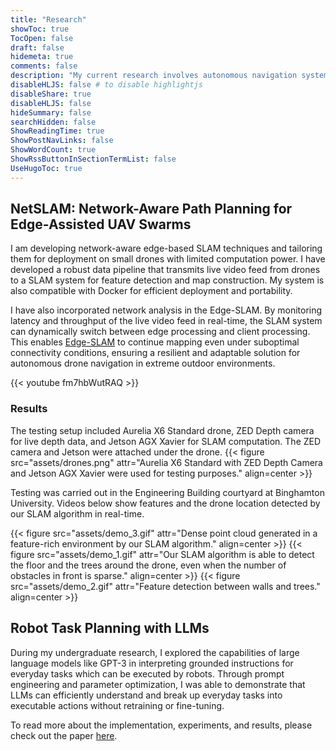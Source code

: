 ```yaml
---
title: "Research"
showToc: true
TocOpen: false
draft: false
hidemeta: true
comments: false
description: "My current research involves autonomous navigation systems for UAVs and drones, utilizing ROS, OpenCV, and CUDA. In the past, I have also explored intelligent task planning through large language models."
disableHLJS: false # to disable highlightjs
disableShare: true
disableHLJS: false
hideSummary: false
searchHidden: false
ShowReadingTime: true
ShowPostNavLinks: false
ShowWordCount: true
ShowRssButtonInSectionTermList: false
UseHugoToc: true
---
```

## NetSLAM: Network-Aware Path Planning for Edge-Assisted UAV Swarms
I am developing network-aware edge-based SLAM techniques and tailoring them for deployment on small drones with limited computation power. I have developed a robust data pipeline that transmits live video feed from drones to a SLAM system for feature detection and map construction. My system is also compatible with Docker for efficient deployment and portability.

I have also incorporated network analysis in the Edge-SLAM. By monitoring latency and throughput of the live video feed in real-time, the SLAM system can dynamically switch between edge processing and client processing. This enables [Edge-SLAM](https://github.com/zainasir/edgeslam/tree/docker) to continue mapping even under suboptimal connectivity conditions, ensuring a resilient and adaptable solution for autonomous drone navigation in extreme outdoor environments.

{{< youtube fm7hbWutRAQ >}}

### Results

The testing setup included Aurelia X6 Standard drone, ZED Depth camera for live depth data, and Jetson AGX Xavier for SLAM computation. The ZED camera and Jetson were attached under the drone.
{{< figure src="assets/drones.png" attr="Aurelia X6 Standard with ZED Depth Camera and Jetson AGX Xavier were used for testing purposes." align=center >}}

Testing was carried out in the Engineering Building courtyard at Binghamton University. Videos below show features and the drone location detected by our SLAM algorithm in real-time.

{{< figure src="assets/demo_3.gif" attr="Dense point cloud generated in a feature-rich environment by our SLAM algorithm." align=center >}}
{{< figure src="assets/demo_1.gif" attr="Our SLAM algorithm is able to detect the floor and the trees around the drone, even when the number of obstacles in front is sparse." align=center >}}
{{< figure src="assets/demo_2.gif" attr="Feature detection between walls and trees." align=center >}}

## Robot Task Planning with LLMs
During my undergraduate research, I explored the capabilities of large language models like GPT-3 in interpreting grounded instructions for everyday tasks which can be executed by robots. Through prompt engineering and parameter optimization, I was able to demonstrate that LLMs can efficiently understand and break up everyday tasks into executable actions without retraining or fine-tuning.

To read more about the implementation, experiments, and results, please check out the paper [here](/analyzing-capabilities-gpt-intelligent-task-execution.pdf).
